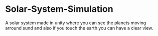 # Solar-System-Simulation
A solar system made in unity where you can see the planets moving arround sund and also if you touch the earth you can have a clear view.
